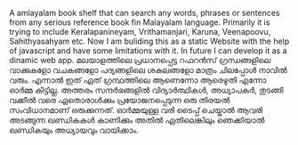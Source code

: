 A amlayalam book shelf that can search any words, phrases or sentences from any serious reference book fin Malayalam language. Primarily it is trying to include Keralapanineyam, Vrithamanjari, Karuna, Veenapoovu, Sahithyasahyam etc. Now I am buliding this as a static Website with the help of javascript and have some limitations with it. In future I can develop it as a dinamic web app. 
മലയാളത്തിലെ പ്രധാനപ്പെട്ട റഫറൻസ് ഗ്രന്ധങ്ങളിലെ വാക്കുകളോ വചകങ്ങളോ പദ്യങ്ങളിലെ ശകലങ്ങളോ മാത്രം ചിലപ്പോൾ നാവിൽ വരും. എന്നാൽ ഇത് ഏത് ഗ്രന്ഥത്തിലെ ആണെന്നോ ആരെഴുതി എന്നോ ഓർമ്മ കിട്ടില്ല. അത്തരം സന്ദർഭങ്ങളിൽ വിദ്യാർത്ഥികൾ, അധ്യാപകർ, തുടങ്ങി വക്കീൽ വരെ ഏതൊരാൾക്കും പ്രയോജനപ്പെടുന്ന ഒരു തിരയൽ സംവിധാനമാണ് ഒരുക്കുന്നത്. ഓർമ്മയുള്ള വരി ടൈപ്പ് ചെയ്താൽ ആവരി അടങ്ങുന്ന ഖണ്ഡികകൾ കാണിക്കും അതിൽ ഏതിലെങ്കിലും ഞെക്കിയാൽ ഖണ്ഡികയും അധ്യായവും വായിക്കാം. 
